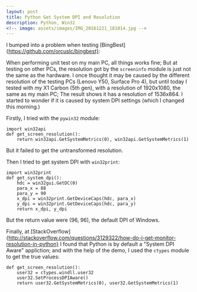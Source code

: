 ```yaml
---
layout: post
title: Python Get System DPI and Resolution
description: Python, Win32
<!-- image: assets/images/IMG_20161221_181014.jpg -->
---
```

I bumped into a problem when testing [BingBest]{https://github.com/orcuslc/bingbest}:

When performing unit test on my main PC, all things works fine; But at testing on other PCs, the resolution got by the `screeninfo` module is just not the same as the hardware. I once thought it may be caused by the different resolution of the testing PCs (Lenovo Y50, Surface Pro 4), but until today I tested with my X1 Carbon (5th gen), with a resolution of 1920x1080, the same as my main PC; The result shows it has a resolution of 1536x864. I started to wonder if it is caused by system DPI settings (which I changed this morning.)

Firstly, I tried with the `pywin32` module:
	
	import win32api
	def get_screen_resolution():
		return win32api.GetSystemMetrics(0), win32api.GetSystemMetrics(1)

But it failed to get the untransformed resolution.

Then I tried to get system DPI with `win32print`:

	import win32print
	def get_system_dpi():
	 	hdc = win32gui.GetDC(0)
	 	para_x = 88
	 	para_y = 90
	 	x_dpi = win32print.GetDeviceCaps(hdc, para_x)
	 	y_dpi = win32print.GetDeviceCaps(hdc, para_y)
	 	return x_dpi, y_dpi

But the return value were (96, 96), the default DPI of Windows.

Finally, at [StackOverflow]{http://stackoverflow.com/questions/3129322/how-do-i-get-monitor-resolution-in-python} I found that Python is by default a "System DPI Aware" appliction; and with the help of the demo, I used the `ctypes` module to get the true values:

	def get_screen_resolution():
		user32 = ctypes.windll.user32
		user32.SetProcessDPIAware()
		return user32.GetSystemMetrics(0), user32.GetSystemMetrics(1)


